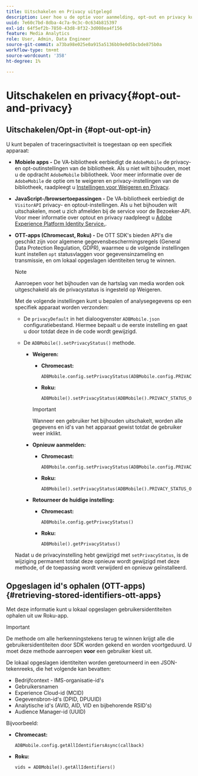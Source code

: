 ```yaml
---
title: Uitschakelen en Privacy uitgelegd
description: Leer hoe u de optie voor aanmelding, opt-out en privacy kunt gebruiken.
uuid: 7e60c7bd-8dba-4c7a-9c3c-0c634b815397
exl-id: 64f5ef2b-7850-43d8-8f32-3d008ea4f156
feature: Media Analytics
role: User, Admin, Data Engineer
source-git-commit: a73ba98e025e0a915a5136bb9e0d5bcbde875b0a
workflow-type: tm+mt
source-wordcount: '358'
ht-degree: 1%

---
```


# Uitschakelen en privacy{#opt-out-and-privacy}

## Uitschakelen/Opt-in {#opt-out-opt-in}

U kunt bepalen of traceringsactiviteit is toegestaan op een specifiek apparaat:

* **Mobiele apps -** De VA-bibliotheek eerbiedigt de `AdobeMobile` de privacy- en opt-outinstellingen van de bibliotheek. Als u niet wilt bijhouden, moet u de opdracht `AdobeMobile` bibliotheek. Voor meer informatie over de `AdobeMobile` de optie om te weigeren en privacy-instellingen van de bibliotheek, raadpleegt u [Instellingen voor Weigeren en Privacy](https://experienceleague.adobe.com/docs/mobile-services/android/gdpr-privacy-android/privacy.html).
* **JavaScript-/browsertoepassingen -** De VA-bibliotheek eerbiedigt de `VisitorAPI` privacy- en optout-instellingen. Als u het bijhouden wilt uitschakelen, moet u zich afmelden bij de service voor de Bezoeker-API. Voor meer informatie over optout en privacy raadpleegt u [Adobe Experience Platform Identity Service.](https://experienceleague.adobe.com/docs/id-service/using/home.html).
* **OTT-apps (Chromecast, Roku) -** De OTT SDK&#39;s bieden API&#39;s die geschikt zijn voor algemene gegevensbeschermingsregels (General Data Protection Regulation, GDPR), waarmee u de volgende instellingen kunt instellen `opt` statusvlaggen voor gegevensinzameling en transmissie, en om lokaal opgeslagen identiteiten terug te winnen.

   >[!NOTE]
   >
   >Aanroepen voor het bijhouden van de hartslag van media worden ook uitgeschakeld als de privacystatus is ingesteld op Weigeren.

   Met de volgende instellingen kunt u bepalen of analysegegevens op een specifiek apparaat worden verzonden:

   * De `privacyDefault` in het dialoogvenster `ADBMobile.json` configuratiebestand. Hiermee bepaalt u de eerste instelling en gaat u door totdat deze in de code wordt gewijzigd.

   * De `ADBMobile().setPrivacyStatus()` methode.

      * **Weigeren:**

         * **Chromecast:**

            ```
            ADBMobile.config.setPrivacyStatus(ADBMobile.config.PRIVACY_STATUS_OPT_OUT)
            ```

         * **Roku:**

            ```
            ADBMobile().setPrivacyStatus(ADBMobile().PRIVACY_STATUS_OPT_OUT)
            ```
         >[!IMPORTANT]
         >
         >Wanneer een gebruiker het bijhouden uitschakelt, worden alle gegevens en id&#39;s van het apparaat gewist totdat de gebruiker weer inklikt.

      * **Opnieuw aanmelden:**

         * **Chromecast:**

            ```
            ADBMobile.config.setPrivacyStatus(ADBMobile.config.PRIVACY_STATUS_OPT_IN)
            ```

         * **Roku:**

            ```
            ADBMobile().setPrivacyStatus(ADBMobile().PRIVACY_STATUS_OPT_IN)
            ```
      * **Retourneer de huidige instelling:**

         * **Chromecast:**

            ```
            ADBMobile.config.getPrivacyStatus()
            ```

         * **Roku:**

            ```
            ADBMobile().getPrivacyStatus()
            ```
   Nadat u de privacyinstelling hebt gewijzigd met `setPrivacyStatus`, is de wijziging permanent totdat deze opnieuw wordt gewijzigd met deze methode, of de toepassing wordt verwijderd en opnieuw geïnstalleerd.

## Opgeslagen id&#39;s ophalen (OTT-apps) {#retrieving-stored-identifiers-ott-apps}

Met deze informatie kunt u lokaal opgeslagen gebruikersidentiteiten ophalen uit uw Roku-app.

>[!IMPORTANT]
>
>De methode om alle herkenningstekens terug te winnen krijgt alle die gebruikersidentiteiten door SDK worden gekend en worden voortgeduurd. U moet deze methode aanroepen **voor** een gebruiker kiest uit.

De lokaal opgeslagen identiteiten worden geretourneerd in een JSON-tekenreeks, die het volgende kan bevatten:

* Bedrijfcontext - IMS-organisatie-id&#39;s
* Gebruikersnamen
* Experience Cloud-id (MCID)
* Gegevensbron-id&#39;s (DPID, DPUUID)
* Analytische id&#39;s (AVID, AID, VID en bijbehorende RSID&#39;s)
* Audience Manager-id (UUID)

Bijvoorbeeld:

* **Chromecast:**

   ```
   ADBMobile.config.getAllIdentifiersAsync(callback)
   ```

* **Roku:**

   ```
   vids = ADBMobile().getAllIdentifiers()
   ```
